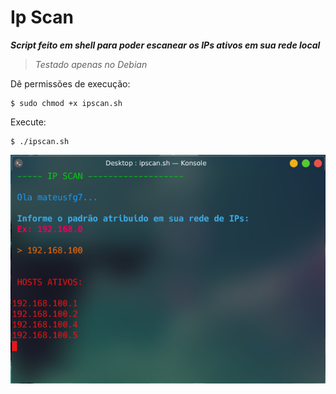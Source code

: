 # Ip Scan
***Script feito em shell para poder escanear os IPs ativos em sua rede local***

> *Testado apenas no Debian*

Dê permissões de execução:
```
$ sudo chmod +x ipscan.sh
```
Execute:
```
$ ./ipscan.sh
```

![preview](preview/preview.png)